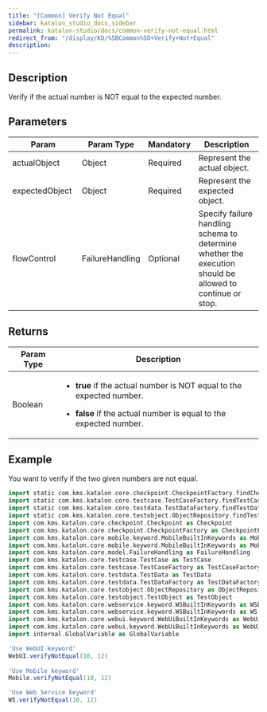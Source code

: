 ```yaml
---
title: "[Common] Verify Not Equal" 
sidebar: katalon_studio_docs_sidebar
permalink: katalon-studio/docs/common-verify-not-equal.html 
redirect_from: "/display/KD/%5BCommon%5D+Verify+Not+Equal" 
description: 
---
```

Description  
-------------

Verify if the actual number is NOT equal to the expected number.

Parameters  
------------

<table><thead><tr><th>Param</th><th>Param Type</th><th>Mandatory</th><th>Description</th></tr></thead><tbody><tr><td><span>actualObject&nbsp;</span></td><td><span>Object&nbsp;</span></td><td>Required</td><td><span>Represent the actual object.</span></td></tr><tr><td><span>expectedObject&nbsp;</span></td><td><span>Object&nbsp;</span></td><td>Required</td><td><span>Represent the expected object.</span></td></tr><tr><td><span>flowControl</span></td><td><span>FailureHandling</span></td><td>Optional</td><td><span>Spec</span><span>ify </span><a>failure handling</a><span> schema to determine whether the execution should be allowed to continue or stop.</span></td></tr></tbody></table>

Returns
-------

<table><thead><tr><th>Param Type</th><th>Description</th></tr></thead><tbody><tr><td><span>Boolean</span></td><td><ul><li><p><span><strong>true</strong>&nbsp;if the actual number is&nbsp;NOT equal to the expected number.</span></p></li><li><p><span><strong>false</strong>&nbsp;if the actual number is equal to the expected number.</span></p></li></ul></td></tr></tbody></table>

Example  
---------

You want to verify if the two given numbers are not equal.

```groovy
import static com.kms.katalon.core.checkpoint.CheckpointFactory.findCheckpoint
import static com.kms.katalon.core.testcase.TestCaseFactory.findTestCase
import static com.kms.katalon.core.testdata.TestDataFactory.findTestData
import static com.kms.katalon.core.testobject.ObjectRepository.findTestObject
import com.kms.katalon.core.checkpoint.Checkpoint as Checkpoint
import com.kms.katalon.core.checkpoint.CheckpointFactory as CheckpointFactory
import com.kms.katalon.core.mobile.keyword.MobileBuiltInKeywords as MobileBuiltInKeywords
import com.kms.katalon.core.mobile.keyword.MobileBuiltInKeywords as Mobile
import com.kms.katalon.core.model.FailureHandling as FailureHandling
import com.kms.katalon.core.testcase.TestCase as TestCase
import com.kms.katalon.core.testcase.TestCaseFactory as TestCaseFactory
import com.kms.katalon.core.testdata.TestData as TestData
import com.kms.katalon.core.testdata.TestDataFactory as TestDataFactory
import com.kms.katalon.core.testobject.ObjectRepository as ObjectRepository
import com.kms.katalon.core.testobject.TestObject as TestObject
import com.kms.katalon.core.webservice.keyword.WSBuiltInKeywords as WSBuiltInKeywords
import com.kms.katalon.core.webservice.keyword.WSBuiltInKeywords as WS
import com.kms.katalon.core.webui.keyword.WebUiBuiltInKeywords as WebUiBuiltInKeywords
import com.kms.katalon.core.webui.keyword.WebUiBuiltInKeywords as WebUI
import internal.GlobalVariable as GlobalVariable

'Use WebUI keyword'
WebUI.verifyNotEqual(10, 12)
 
'Use Mobile keyword'
Mobile.verifyNotEqual(10, 12)

'Use Web Service keyword'
WS.verifyNotEqual(10, 12)
```